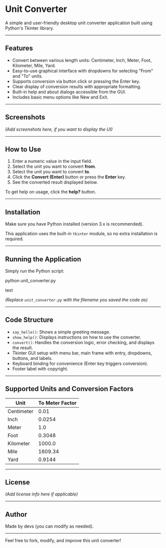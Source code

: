 
# Unit Converter

A simple and user-friendly desktop unit converter application built using Python's Tkinter library.

---

## Features

- Convert between various length units: Centimeter, Inch, Meter, Foot, Kilometer, Mile, Yard.
- Easy-to-use graphical interface with dropdowns for selecting "From" and "To" units.
- Supports conversion via button click or pressing the Enter key.
- Clear display of conversion results with appropriate formatting.
- Built-in help and about dialogs accessible from the GUI.
- Includes basic menu options like New and Exit.

---

## Screenshots

*(Add screenshots here, if you want to display the UI)*

---

## How to Use

1. Enter a numeric value in the input field.
2. Select the unit you want to convert **from**.
3. Select the unit you want to convert **to**.
4. Click the **Convert (Enter)** button or press the **Enter** key.
5. See the converted result displayed below.

To get help on usage, click the **help?** button.

---

## Installation

Make sure you have Python installed (version 3.x is recommended).

This application uses the built-in `tkinter` module, so no extra installation is required.

---

## Running the Application

Simply run the Python script:

python unit_converter.py

text

*(Replace `unit_converter.py` with the filename you saved the code as)*

---

## Code Structure

- `say_hello()`: Shows a simple greeting message.
- `show_help()`: Displays instructions on how to use the converter.
- `convert()`: Handles the conversion logic, error checking, and displays the result.
- Tkinter GUI setup with menu bar, main frame with entry, dropdowns, buttons, and labels.
- Keyboard binding for convenience (Enter key triggers conversion).
- Footer label with copyright.

---

## Supported Units and Conversion Factors

| Unit       | To Meter Factor |
|------------|-----------------|
| Centimeter | 0.01            |
| Inch       | 0.0254          |
| Meter      | 1.0             |
| Foot       | 0.3048          |
| Kilometer  | 1000.0          |
| Mile       | 1609.34         |
| Yard       | 0.9144          |

---

## License

*(Add license info here if applicable)*

---

## Author

Made by devs (you can modify as needed).

---

Feel free to fork, modify, and improve this unit converter!
